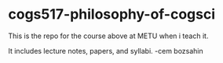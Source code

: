 # cogs517-philosophy-of-cogsci
This is the repo for the course above at METU when i teach it.

It includes lecture notes, papers, and syllabi.
-cem bozsahin
